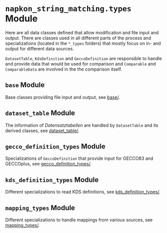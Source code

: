 # `napkon_string_matching.types` Module

Here are all data classes defined that allow modification and file input and output. There are classes used in all different parts of the process and specializations (located in the `*_types` folders) that mostly focus on in- and output for different data sources.

`DatasetTable`, `KdsDefinition` and `GeccoDefinition` are responsible to handle and provide data that would be used for comparison and `Comparable` and `ComparableData` are involved in the the comparison itself.

## `base` Module

Base classes providing file input and output, see [base/](base).

## `dataset_table` Module

The information of _Datensatztabellen_ are handled by `DatasetTable` and its derived classes, see [dataset_table/](dataset_table).

## `gecco_definition_types` Module

Specializations of `GeccoDefinition` that provide input for GECCO83 and GECCOplus, see [gecco_definition_types/](gecco_definition_types).

## `kds_definition_types` Module

Different specializations to read KDS definitions, see [kds_definition_types/](kds_definition_types).

## `mapping_types` Module

Different specializations to handle mappings from various sources, see [mapping_types/](mapping_types).
